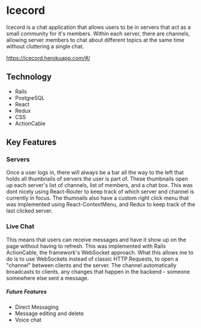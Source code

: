 # Icecord

Icecord is a chat application that allows users to be in servers that act as a small community for it's members. Within each server, there are channels, allowing server members to chat about different topics at the same time without cluttering a single chat.

https://icecord.herokuapp.com/#/



## Technology
* Rails
* PostgreSQL
* React 
* Redux
* CSS
* ActionCable

## Key Features

### Servers
Once a user logs in, there will always be a bar all the way to the left that holds all thumbnails of servers the user is part of.
These thumbnails open up each server's list of channels, list of members, and a chat box.  This was dont nicely using React-Router to keep track of which server and channel is currently in focus. The thumnails also have a custom right click menu that was implemented using React-ContextMenu, and Redux to keep track of the last clicked server.

[logo]: https://github.com/syangrea/Icecord/blob/main/readme_images/discord_side_bar.PNG "server nav bar"
[logo]: https://github.com/syangrea/Icecord/blob/main/readme_images/server_right_click_2.png "custom right click menu"

### Live Chat
This means that users can receive messages and have it show up on the page without having to refresh. This was implemented with Rails ActionCable, the framework's WebSocket approach. What this allows me to do is to use WebSockets instead of classic HTTP Requests, to open a "channel" between clients and the server. The channel automatically broadcasts to clients, any changes that happen in the backend - someone somewhere else sent a message.

[logo]: https://github.com/syangrea/Icecord/blob/main/readme_images/discord_chat.png "chat"

##### Future Features
* Direct Messaging
* Message editing and delete
* Voice chat
